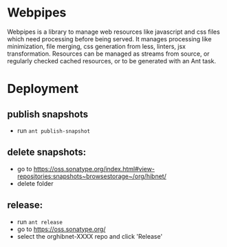 Webpipes
========

Webpipes is a library to manage web resources like javascript and css files which need processing before being served. It manages processing like minimization, file merging, css generation from less, linters, jsx transformation. Resources can be managed as streams from source, or regularly checked cached resources, or to be generated with an Ant task.


# Deployment

## publish snapshots

- run `ant publish-snapshot`

## delete snapshots:

- go to https://oss.sonatype.org/index.html#view-repositories;snapshots~browsestorage~/org/hibnet/
- delete folder

## release:

- run `ant release`
- go to https://oss.sonatype.org/
- select the orghibnet-XXXX repo and click 'Release'
